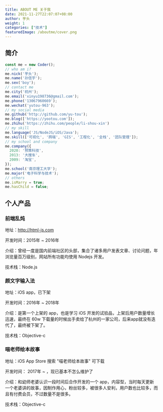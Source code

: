 ```yaml
---
title: ABOUT ME 关于我
date: 2021-11-27T22:07:07+08:00
author: 芋头
weight: 1
categories: ["技术"]
featuredImage: /aboutme/cover.png
---
```


<!--more-->

## 简介

```Javascript
const me = new Coder();
// who am i?
me.nick('芋头');
me.name('孙信宇');
me.sex('boy');
// contact me
me.city('杭州');
me.email('xinyu198736@gmail.com');
me.phone('13067960669');
me.wechat('yutou-963');
// my social media
me.github('http://github.com/yu-tou');
me.blog(['https://yootou.com']);
me.zhihu('https://zhihu.com/people/li-shou-xin')
// my skill
me.language('JS/NodeJS/iOS/Java');
me.skill(['可视化', '跨端', 'GIS', '工程化', '全栈', '团队管理']);
// my school and company
me.company({
  2020: '预策科技',
  2013: '大搜车',
  2009: '淘宝',
});
me.school('南京理工大学');
me.major('电子科学与技术');
// others
me.isMarry = true;
me.hasChild = false;
```

## 个人产品

### 前端乱炖

地址：http://html-js.com

开发时间：2015年 ~ 2016年

介绍：曾经一度是国内前端社区的头部，集合了诸多用户发表文章、讨论问题，年浏览量百万级别，网站所有功能均使用 Nodejs 开发。

技术栈：Node.js

### 颜文字输入法

地址：iOS app，已下架

开发时间：2016年 ~ 2018年

介绍：是第一个上架的 app，也是学习 iOS 开发的试验品，上架后用户数量增长迅速，最终在 60w 下载量的时候出手卖给了杭州的一家公司，后来app就没有迭代了，最终被下架了。

技术栈：Objective-c

### 喵老师绘本故事

地址：iOS App Store 搜索 "喵老师绘本故事" 可下载

开发时间： 2017年 ~ ，现已基本不怎么维护了

介绍：和幼师老婆认识一段时间后合作开发的一个 app，内容型，当时每天更新一个老婆讲的故事，因制作用心，粉丝较多，被很多人安利，用户数也比较多，而且有付费会员，不过数量不是很多。

技术栈：Objective-c

